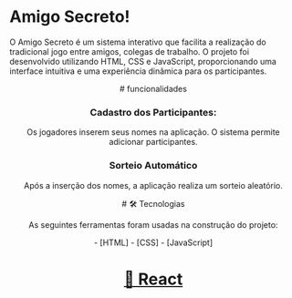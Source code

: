 
# Amigo Secreto! 

O Amigo Secreto é um sistema interativo que facilita a realização do tradicional jogo entre amigos, colegas de trabalho. O projeto foi desenvolvido utilizando HTML, CSS e JavaScript, proporcionando uma interface intuitiva e uma experiência dinâmica para os participantes.

<div align="center">
  # funcionalidades
  <h3>Cadastro dos Participantes:</h3>
  <p>Os jogadores inserem seus nomes na aplicação.
O sistema permite adicionar participantes.</p>
</div>

<div align="center">
  <h3>Sorteio Automático</h3>
  <p>Após a inserção dos nomes, a aplicação realiza um sorteio aleatório.</p>
</div>

<div align="center">
  # 🛠 Tecnologias
  <p>As seguintes ferramentas foram usadas na construção do projeto:</p>
- [HTML]
- [CSS]
- [JavaScript]
</div>

<h1 align="center">
    <a href="https://pt-br.reactjs.org/">🔗 React</a>
</h1>

